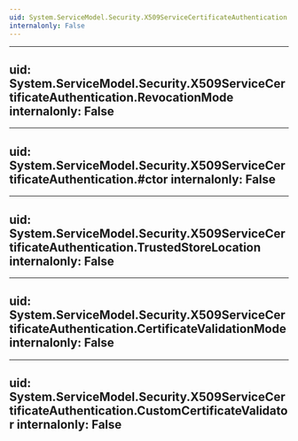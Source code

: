 ```yaml
---
uid: System.ServiceModel.Security.X509ServiceCertificateAuthentication
internalonly: False
---
```


---
uid: System.ServiceModel.Security.X509ServiceCertificateAuthentication.RevocationMode
internalonly: False
---

---
uid: System.ServiceModel.Security.X509ServiceCertificateAuthentication.#ctor
internalonly: False
---

---
uid: System.ServiceModel.Security.X509ServiceCertificateAuthentication.TrustedStoreLocation
internalonly: False
---

---
uid: System.ServiceModel.Security.X509ServiceCertificateAuthentication.CertificateValidationMode
internalonly: False
---

---
uid: System.ServiceModel.Security.X509ServiceCertificateAuthentication.CustomCertificateValidator
internalonly: False
---
